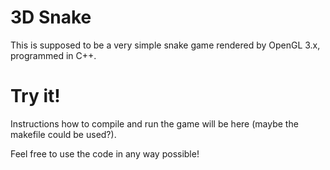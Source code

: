 3D Snake
==========
This is supposed to be a very simple snake game rendered by OpenGL 3.x, programmed in C++.

Try it!
========
Instructions how to compile and run the game will be here (maybe the makefile could be used?).

Feel free to use the code in any way possible!
